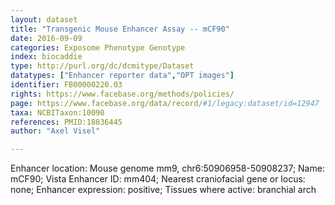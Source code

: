 ```yaml
---
layout: dataset  
title: "Transgenic Mouse Enhancer Assay -- mCF90"  
date: 2016-09-09  
categories: Exposome Phenotype Genotype  
index: biocaddie  
type: http://purl.org/dc/dcmitype/Dataset  
datatypes: ["Enhancer reporter data","OPT images"]  
identifier: FB00000220.03  
rights: https://www.facebase.org/methods/policies/  
page: https://www.facebase.org/data/record/#1/legacy:dataset/id=12947  
taxa: NCBITaxon:10090  
references: PMID:18836445  
author: "Axel Visel"  

---
```

 Enhancer location: Mouse genome mm9, chr6:50906958-50908237; Name: mCF90; Vista Enhancer ID: mm404; Nearest craniofacial gene or locus: none; Enhancer expression: positive; Tissues where active: branchial arch   


